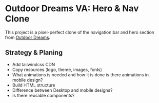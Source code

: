 # Outdoor Dreams VA: Hero & Nav Clone

This project is a pixel-perfect clone of the navigation bar and hero section from [Outdoor Dreams](https://www.outdoordreamsva.com).

## Strategy & Planing 

- Add tailwindcss CDN
- Copy resources (logo, theme, images, fonts) 
- What animations is needed and how it is done is there animations in mobile design?
- Build HTML structure
- Difference between Desktop and mobile designs?
- Is there reusable components?

